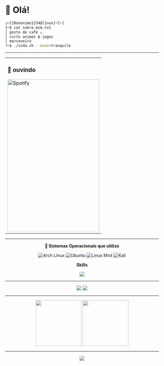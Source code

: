 # 🐧 Olá!

```bash
┌─[28anonimo1234@linux]─[~]
├─$ cat sobre_mim.txt
│ gosto de café ☕ 
│ curto animes & jogos
│ marceneiro
└─$ ./vida.sh --mode=tranquilo
```



---

<div align="left">
<table>
<tr>
<td align="left">
<h3>🎵 ouvindo</h3>
<img src="https://spotify-github-profile.kittinanx.com/api/view?uid=31qd7t3n3pko2nu272rtnsswcd3a&cover_image=true&theme=default&bar_color=00ff00&bar_color_cover=true" alt="Spotify" width="300" height="500" />
</td>

</a>
</td>
</tr>
</table>
</div>

---

<div align="center">

**🐧 Sistemas Operacionais que utilizo**

![Arch Linux](https://img.shields.io/badge/Arch-1793D1?style=flat-square&logo=arch-linux&logoColor=white)
![Ubuntu](https://img.shields.io/badge/Ubuntu-E95420?style=flat-square&logo=ubuntu&logoColor=white)
![Linux Mint](https://img.shields.io/badge/Mint-87CF3E?style=flat-square&logo=Linux%20Mint&logoColor=white)
![Kali](https://img.shields.io/badge/Kali-268BEE?style=flat-square&logo=kalilinux&logoColor=white)

**Skills**

<img src="https://skillicons.dev/icons?i=linux,bash,python,cpp,cs,php,js,html,css,git,vscode" />

</div>



---

<div align="center">

[<img src="https://img.shields.io/badge/Steam-ウェンベル-000000?style=for-the-badge&logo=steam&logoColor=white"/>](https://steamcommunity.com/profiles/76561199651985209/)
[<img src="https://img.shields.io/badge/Discord-bora%20jogar-5865F2?style=for-the-badge&logo=discord&logoColor=white"/>](https://discord.com/users/)

</div>

---

<div align="center">

<img src="https://github-readme-stats.vercel.app/api?username=28anonimo1234&theme=tokyonight&show_icons=true&hide_border=true&count_private=true" height="150"/>
<img src="https://github-readme-stats.vercel.app/api/top-langs/?username=28anonimo1234&layout=compact&theme=tokyonight&hide_border=true" height="150"/>

</div>

---

<div align="center">

<img src="https://komarev.com/ghpvc/?username=28anonimo1234&color=blueviolet&style=plastic&label=visitantes"/>

</div>
